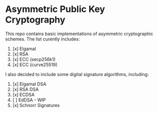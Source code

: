 # Asymmetric Public Key Cryptography

This repo contains basic implementations of asymmetric cryptographic schemes. The list curently includes:

1. [x] Elgamal
2. [x] RSA
3. [x] ECC (secp256k1)
4. [x] ECC (curve25519)

I also decided to include some digital signature algorithms, including:

1. [x] Elgamal DSA
3. [x] RSA DSA
4. [x] ECDSA
5. [ ] EdDSA - WIP
6. [x] Schnorr Signatures
